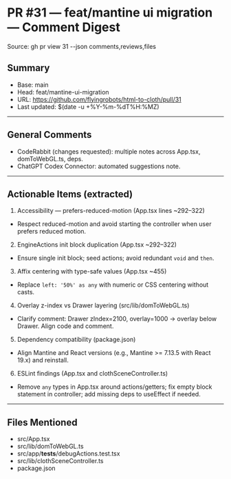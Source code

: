 # PR #31 — feat/mantine ui migration — Comment Digest

Source: gh pr view 31 --json comments,reviews,files

## Summary
- Base: main
- Head: feat/mantine-ui-migration
- URL: https://github.com/flyingrobots/html-to-cloth/pull/31
- Last updated: $(date -u +%Y-%m-%dT%H:%MZ)

---

## General Comments

- CodeRabbit (changes requested): multiple notes across App.tsx, domToWebGL.ts, deps.
- ChatGPT Codex Connector: automated suggestions note.

---

## Actionable Items (extracted)

1) Accessibility — prefers-reduced-motion (App.tsx lines ~292–322)
- Respect reduced-motion and avoid starting the controller when user prefers reduced motion.

2) EngineActions init block duplication (App.tsx ~292–322)
- Ensure single init block; seed actions; avoid redundant `void` and `then`.

3) Affix centering with type-safe values (App.tsx ~455)
- Replace `left: '50%' as any` with numeric or CSS centering without casts.

4) Overlay z-index vs Drawer layering (src/lib/domToWebGL.ts)
- Clarify comment: Drawer zIndex=2100, overlay=1000 → overlay below Drawer. Align code and comment.

5) Dependency compatibility (package.json)
- Align Mantine and React versions (e.g., Mantine >= 7.13.5 with React 19.x) and reinstall.

6) ESLint findings (App.tsx and clothSceneController.ts)
- Remove `any` types in App.tsx around actions/getters; fix empty block statement in controller; add missing deps to useEffect if needed.

---

## Files Mentioned
- src/App.tsx
- src/lib/domToWebGL.ts
- src/app/__tests__/debugActions.test.tsx
- src/lib/clothSceneController.ts
- package.json

